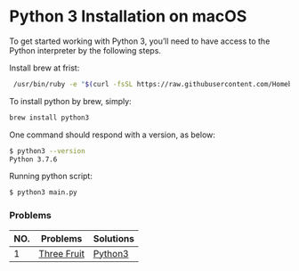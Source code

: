 # Python 3 Installation on macOS

To get started working with Python 3, you’ll need to have access to the Python interpreter by the following steps.

Install brew at frist:
```sh
 /usr/bin/ruby -e "$(curl -fsSL https://raw.githubusercontent.com/Homebrew/install/master/install)"
```
To install python by brew, simply:
```sh	
brew install python3
```
One command should respond with a version, as below:
```sh	
$ python3 --version
Python 3.7.6
```

Running python script:
```sh	
$ python3 main.py
```


### Problems
| NO. | Problems | Solutions |
| ------ | ------ | ------ | 
| 1 | [Three Fruit](https://github.com/lyushaoli/Problems/tree/master/ThreeFruit/README.md) | [Python3](https://github.com/lyushaoli/Problems/tree/master/ThreeFruit/main.py)| 
